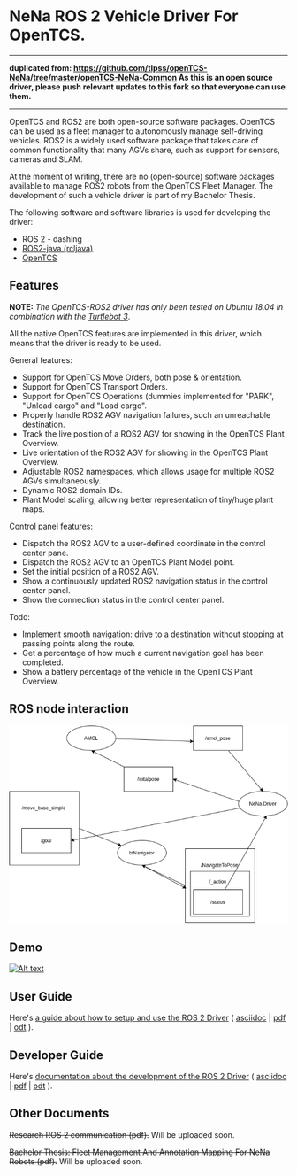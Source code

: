 # NeNa ROS 2 Vehicle Driver For OpenTCS.

-----

**duplicated from: https://github.com/tlpss/openTCS-NeNa/tree/master/openTCS-NeNa-Common As this is an open source driver, please push relevant updates to this fork so that everyone can use them.**

-----

OpenTCS and ROS2 are both open-source software packages. OpenTCS can be used as a fleet manager to autonomously manage self-driving vehicles. ROS2 is a widely used software package that takes care of common functionality that many AGVs share, such as support for sensors, cameras and SLAM. 

 At the moment of writing, there are no (open-source) software packages available to manage ROS2 robots from the OpenTCS Fleet Manager. The development of such a vehicle driver is part of my Bachelor Thesis.

The following software and software libraries is used for developing the driver:
* ROS 2 - dashing
* [ROS2-java (rcljava)](https://github.com/ros2-java/ros2_java)
* [OpenTCS](https://www.opentcs.org/en/index.html)

## Features
**NOTE:** *The OpenTCS-ROS2 driver has only been tested on Ubuntu 18.04 in combination with the [Turtlebot 3](http://emanual.robotis.com/docs/en/platform/turtlebot3/ros2_setup/)*.

All the native OpenTCS features are implemented in this driver, which means that the driver is ready to be used.

General features:
* Support for OpenTCS Move Orders, both pose & orientation.
* Support for OpenTCS Transport Orders.
* Support for OpenTCS Operations (dummies implemented for "PARK", "Unload cargo" and "Load cargo".
* Properly handle ROS2 AGV navigation failures, such an unreachable destination.
* Track the live position of a ROS2 AGV for showing in the OpenTCS Plant Overview.
* Live orientation of the ROS2 AGV for showing in the OpenTCS Plant Overview.
* Adjustable ROS2 namespaces, which allows usage for multiple ROS2 AGVs simultaneously.
* Dynamic ROS2 domain IDs.
* Plant Model scaling, allowing better representation of tiny/huge plant maps.


Control panel features:
* Dispatch the ROS2 AGV to a user-defined coordinate in the control center pane.
* Dispatch the ROS2 AGV to an OpenTCS Plant Model point.
* Set the initial position of a ROS2 AGV.
* Show a continuously updated ROS2 navigation status in the control center panel.
* Show the connection status in the control center panel.

Todo:

* Implement smooth navigation: drive to a destination without stopping at passing points along the route.
* Get a percentage of how much a current navigation goal has been completed.
* Show a battery percentage of the vehicle in the OpenTCS Plant Overview.

## ROS node interaction 
![Alt text](openTCS-NeNa-Documentation/src/docs/img/NeNa-ROS_interaction.png)

## Demo
[![Alt text](openTCS-NeNa-Documentation/src/docs/img/youtube_embed.png)](https://youtu.be/x_Bjo7l0uc4)

## User Guide
Here's [a guide about how to setup and use the ROS 2 Driver](openTCS-NeNa-Documentation/src/docs/user_guide/user_guide.adoc) ( [asciidoc](openTCS-NeNa-Documentation/src/docs/user_guide/user_guide.adoc) | [pdf](openTCS-NeNa-Documentation/src/docs/user_guide/user_guide.pdf) | [odt](openTCS-NeNa-Documentation/src/docs/user_guide/user_guide.odt) ).

## Developer Guide
Here's [documentation about the development of the ROS 2 Driver](openTCS-NeNa-Documentation/src/docs/developers_guide/developers_guide.adoc) ( [asciidoc](openTCS-NeNa-Documentation/src/docs/developers_guide/developers_guide.adoc) | [pdf](openTCS-NeNa-Documentation/src/docs/developers_guide/developers_guide.pdf) | [odt](openTCS-NeNa-Documentation/src/docs/developers_guide/developers_guide.odt) ).


## Other Documents
~~Research ROS 2 communication (pdf).~~ Will be uploaded soon.

~~Bachelor Thesis: Fleet Management And Annotation Mapping For NeNa Robots (pdf).~~ Will be uploaded soon.
